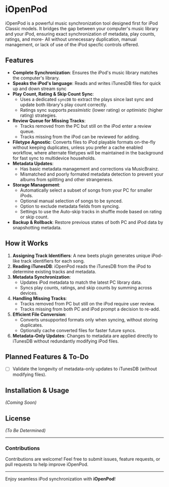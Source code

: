 # iOpenPod

iOpenPod is a powerful music synchronization tool designed first for iPod Classic models. It bridges the gap between your computer's music library and your iPod, ensuring exact synchronization of metadata, play counts, ratings, and more- All without unnecessary duplication, manual management, or lack of use of the iPod specfic controls offered.

## Features

- **Complete Synchronization**: Ensures the iPod's music library matches the computer's library.
- **Speaks the iPod's language**: Reads and writes iTunesDB files for quick up and down stream sync
- **Play Count, Rating & Skip Count Sync**:
  - Uses a dedicated `syncDB` to extract the plays since last sync and update both library's play count correctly.
  - Ratings sync supports _pessimistic_ (lower rating) or _optimistic_ (higher rating) strategies.
- **Review Queue for Missing Tracks**:
  - Tracks removed from the PC but still on the iPod enter a review queue.
  - Tracks missing from the iPod can be reviewed for adding.
- **Filetype Agnostic**: Converts files to iPod playable formats on-the-fly without keeping duplicates, unless you prefer a cache enabled workflow, where alternate filetypes will be maintained in the background for fast sync to multidevice households.
- **Metadata Updates**:
  - Has basic metadata management and corrections via MusicBrainz.
  - Mismatched and poorly formated metadata detection to prevent your albums from splitting and other strangeness.
- **Storage Management**:
  - Automatically select a subset of songs from your PC for smaller iPods.
  - Optional manual selection of songs to be synced.
  - Option to exclude metadata fields from syncing.
  - Settings to use the Auto-skip tracks in shuffle mode based on rating or skip count.
- **Backup & Rollback**: Restore previous states of both PC and iPod data by snapshotting metadata.

## How it Works

1. **Assigning Track Identifiers**: A new beets plugin generates unique iPod-like track identifiers for each song.
2. **Reading iTunesDB**: iOpenPod reads the iTunesDB from the iPod to determine existing tracks and metadata.
3. **Metadata Synchronization**:
   - Updates iPod metadata to match the latest PC library data.
   - Syncs play counts, ratings, and skip counts by summing across devices.
4. **Handling Missing Tracks**:
   - Tracks removed from PC but still on the iPod require user review.
   - Tracks missing from both PC and iPod prompt a decision to re-add.
5. **Efficient File Conversion**:
   - Converts unsupported formats only when syncing, without storing duplicates.
   - Optionally cache converted files for faster future syncs.
6. **Metadata-Only Updates**: Changes to metadata are applied directly to iTunesDB without redundantly modifying iPod files.

## Planned Features & To-Do

- [ ] Validate the longevity of metadata-only updates to iTunesDB (without modifying files).

## Installation & Usage

_(Coming Soon)_

## License

_(To Be Determined)_

---

### Contributions

Contributions are welcome! Feel free to submit issues, feature requests, or pull requests to help improve iOpenPod.

---

Enjoy seamless iPod synchronization with **iOpenPod**!
